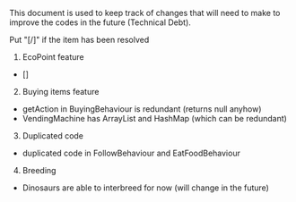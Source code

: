 This document is used to keep track of changes that will need to make to improve the codes in the future (Technical Debt).

Put "[/]" if the item has been resolved

1. EcoPoint feature

- [] 

2. Buying items feature

- getAction in BuyingBehaviour is redundant (returns null anyhow)
- VendingMachine has ArrayList and HashMap (which can be redundant)

3. Duplicated code
- duplicated code in FollowBehaviour and EatFoodBehaviour

4. Breeding
- Dinosaurs are able to interbreed for now (will change in the future)

